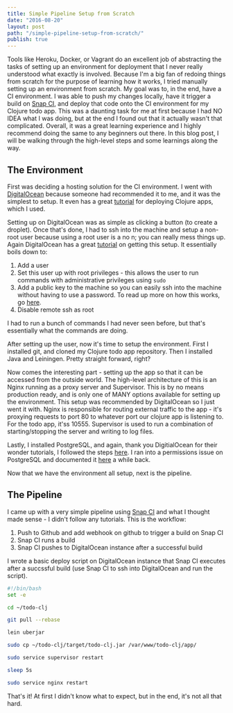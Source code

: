 ```yaml
---
title: Simple Pipeline Setup from Scratch
date: "2016-08-20"
layout: post
path: "/simple-pipeline-setup-from-scratch/"
publish: true
---
```


Tools like Heroku, Docker, or Vagrant do an excellent job of abstracting the tasks of setting up an environment for deployment that I never really understood what exactly is involved. Because I'm a big fan of redoing things from scratch for the purpose of learning how it works, I tried manually setting up an environment from scratch. My goal was to, in the end, have a CI environment. I was able to push my changes locally, have it trigger a build on [Snap CI](https://snap-ci.com/), and deploy that code onto the CI environment for my Clojure todo app. This was a daunting task for me at first because I had NO IDEA what I was doing, but at the end I found out that it actually wasn't that complicated. Overall, it was a great learning experience and I highly recommend doing the same to any beginners out there. In this blog post, I will be walking through the high-level steps and some learnings along the way.

## The Environment

First was deciding a hosting solution for the CI environment. I went with [DigitalOcean](https://www.digitalocean.com/) because someone had recommended it to me, and it was the simplest to setup. It even has a great [tutorial](https://www.digitalocean.com/community/tutorials/how-to-deploy-a-clojure-web-application-on-ubuntu-14-04) for deploying Clojure apps, which I used.

Setting up on DigitalOcean was as simple as clicking a button (to create a droplet). Once that's done, I had to ssh into the machine and setup a non-root user because using a root user is a no n; you can really mess things up. Again DigitalOcean has a great [tutorial](https://www.digitalocean.com/community/tutorials/how-to-deploy-a-clojure-web-application-on-ubuntu-14-04) on getting this setup. It essentially boils down to:

1. Add a user
2. Set this user up with root privileges - this allows the user to run commands with administrative privileges using `sudo`
3. Add a public key to the machine so you can easily ssh into the machine without having to use a password. To read up more on how this works, go [here](https://www.digitalocean.com/community/tutorials/how-to-configure-ssh-key-based-authentication-on-a-linux-server).
4. Disable remote ssh as root

I had to run a bunch of commands I had never seen before, but that's essentially what the commands are doing.

After setting up the user, now it's time to setup the environment. First I installed git, and cloned my Clojure todo app repository. Then I installed Java and Leiningen. Pretty straight forward, right?

Now comes the interesting part - setting up the app so that it can be accessed from the outside world. The high-level architecture of this is an Nginx running as a proxy server and Supervisor. This is by no means production ready, and is only one of MANY options available for setting up the environment. This setup was recommended by DigitalOcean so I just went it with. Nginx is responsible for routing external traffic to the app - it's proxying requests to port 80 to whatever port our clojure app is listening to. For the todo app, it'ss 10555. Supervisor is used to run a combination of starting/stopping the server and writing to log files.

Lastly, I installed PostgreSQL, and again, thank you DigitialOcean for their wonder tutorials, I followed the steps [here](https://www.digitalocean.com/community/tutorials/how-to-install-and-use-postgresql-on-ubuntu-14-04). I ran into a permissions issue on PostgreSQL and documented it [here](/postgresql-permissions/) a while back.

Now that we have the environment all setup, next is the pipeline.

## The Pipeline

I came up with a very simple pipeline using [Snap CI](https://snap-ci.com/) and what I thought made sense - I didn't follow any tutorials. This is the workflow:

1. Push to Github and add webhook on github to trigger a build on Snap CI
2. Snap CI runs a build
3. Snap CI pushes to DigitalOcean instance after a successful build

I wrote a basic deploy script on DigitalOcean instance that Snap CI executes after a succssful build (use Snap CI to ssh into DigitalOcean and run the script).

```bash
#!/bin/bash
set -e

cd ~/todo-clj

git pull --rebase

lein uberjar

sudo cp ~/todo-clj/target/todo-clj.jar /var/www/todo-clj/app/

sudo service supervisor restart

sleep 5s

sudo service nginx restart
```

That's it! At first I didn't know what to expect, but in the end, it's not all that hard.
